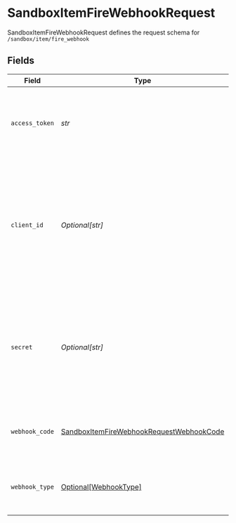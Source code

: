 # SandboxItemFireWebhookRequest

SandboxItemFireWebhookRequest defines the request schema for `/sandbox/item/fire_webhook`


## Fields

| Field                                                                                                                                            | Type                                                                                                                                             | Required                                                                                                                                         | Description                                                                                                                                      |
| ------------------------------------------------------------------------------------------------------------------------------------------------ | ------------------------------------------------------------------------------------------------------------------------------------------------ | ------------------------------------------------------------------------------------------------------------------------------------------------ | ------------------------------------------------------------------------------------------------------------------------------------------------ |
| `access_token`                                                                                                                                   | *str*                                                                                                                                            | :heavy_check_mark:                                                                                                                               | The access token associated with the Item data is being requested for.                                                                           |
| `client_id`                                                                                                                                      | *Optional[str]*                                                                                                                                  | :heavy_minus_sign:                                                                                                                               | Your Plaid API `client_id`. The `client_id` is required and may be provided either in the `PLAID-CLIENT-ID` header or as part of a request body. |
| `secret`                                                                                                                                         | *Optional[str]*                                                                                                                                  | :heavy_minus_sign:                                                                                                                               | Your Plaid API `secret`. The `secret` is required and may be provided either in the `PLAID-SECRET` header or as part of a request body.          |
| `webhook_code`                                                                                                                                   | [SandboxItemFireWebhookRequestWebhookCode](../../models/shared/sandboxitemfirewebhookrequestwebhookcode.md)                                      | :heavy_check_mark:                                                                                                                               | The webhook codes that can be fired by this test endpoint.                                                                                       |
| `webhook_type`                                                                                                                                   | [Optional[WebhookType]](../../models/shared/webhooktype.md)                                                                                      | :heavy_minus_sign:                                                                                                                               | The webhook types that can be fired by this test endpoint.                                                                                       |
